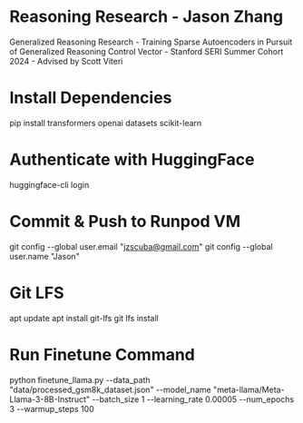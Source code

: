 # Reasoning Research - Jason Zhang 
Generalized Reasoning Research - Training Sparse Autoencoders in Pursuit of Generalized Reasoning Control Vector - Stanford SERI Summer Cohort 2024 - Advised by Scott Viteri

# Install Dependencies
pip install transformers openai datasets scikit-learn

# Authenticate with HuggingFace
huggingface-cli login

# Commit & Push to Runpod VM
git config --global user.email "jzscuba@gmail.com"
git config --global user.name "Jason"

# Git LFS
apt update
apt install git-lfs
git lfs install

# Run Finetune Command
python finetune_llama.py --data_path "data/processed_gsm8k_dataset.json" --model_name "meta-llama/Meta-Llama-3-8B-Instruct" --batch_size 1 --learning_rate 0.00005 --num_epochs 3 --warmup_steps 100


